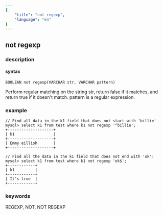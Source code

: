 ```yaml
---
{
    "title": "not regexp",
    "language": "en"
}
---
```


<!-- 
licensed to the apache software foundation (asf) under one
or more contributor license agreements.  see the notice file
distributed with this work for additional information
regarding copyright ownership.  the asf licenses this file
to you under the apache license, version 2.0 (the
"license"); you may not use this file except in compliance
with the license.  you may obtain a copy of the license at

  http://www.apache.org/licenses/license-2.0

unless required by applicable law or agreed to in writing,
software distributed under the license is distributed on an
"as is" basis, without warranties or conditions of any
kind, either express or implied.  see the license for the
specific language governing permissions and limitations
under the license.
-->

## not regexp
### description
#### syntax

`BOOLEAN not regexp(VARCHAR str, VARCHAR pattern)`

Perform regular matching on the string str, return false if it matches, and return true if it doesn't match. pattern is a regular expression.

### example

```
// Find all data in the k1 field that does not start with 'billie'
mysql> select k1 from test where k1 not regexp '^billie';
+--------------------+
| k1                 |
+--------------------+
| Emmy eillish       |
+--------------------+

// Find all the data in the k1 field that does not end with 'ok':
mysql> select k1 from test where k1 not regexp 'ok$';
+------------+
| k1         |
+------------+
| It's true  |
+------------+
```

### keywords
REGEXP, NOT, NOT REGEXP
